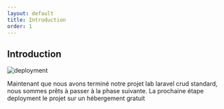```yaml
---
layout: default
title: Introduction
order: 1
---
```

## Introduction 
![deployment](/lab-deploy-laravel/1.introduction/images/deployment.png)
<!-- note -->
Maintenant que nous avons terminé notre projet lab laravel crud standard, nous sommes prêts à passer à la phase suivante. La prochaine étape deployment le projet sur un hébergement gratuit
<!-- new slide -->

